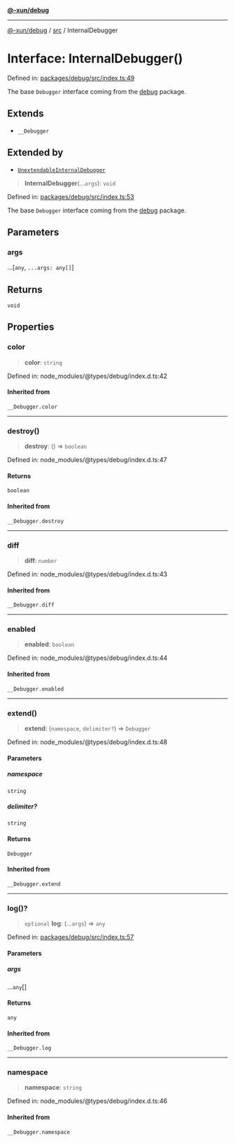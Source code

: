 [**@-xun/debug**](../../README.md)

***

[@-xun/debug](../../README.md) / [src](../README.md) / InternalDebugger

# Interface: InternalDebugger()

Defined in: [packages/debug/src/index.ts:49](https://github.com/Xunnamius/rejoinder/blob/f64c1e0c19bc97c588be2ae8d7b20734d4ed6719/packages/debug/src/index.ts#L49)

The base `Debugger` interface coming from the [debug](https://npm.im/debug)
package.

## Extends

- `__Debugger`

## Extended by

- [`UnextendableInternalDebugger`](UnextendableInternalDebugger.md)

> **InternalDebugger**(...`args`): `void`

Defined in: [packages/debug/src/index.ts:53](https://github.com/Xunnamius/rejoinder/blob/f64c1e0c19bc97c588be2ae8d7b20734d4ed6719/packages/debug/src/index.ts#L53)

The base `Debugger` interface coming from the [debug](https://npm.im/debug)
package.

## Parameters

### args

...\[`any`, `...args: any[]`\]

## Returns

`void`

## Properties

### color

> **color**: `string`

Defined in: node\_modules/@types/debug/index.d.ts:42

#### Inherited from

`__Debugger.color`

***

### destroy()

> **destroy**: () => `boolean`

Defined in: node\_modules/@types/debug/index.d.ts:47

#### Returns

`boolean`

#### Inherited from

`__Debugger.destroy`

***

### diff

> **diff**: `number`

Defined in: node\_modules/@types/debug/index.d.ts:43

#### Inherited from

`__Debugger.diff`

***

### enabled

> **enabled**: `boolean`

Defined in: node\_modules/@types/debug/index.d.ts:44

#### Inherited from

`__Debugger.enabled`

***

### extend()

> **extend**: (`namespace`, `delimiter?`) => `Debugger`

Defined in: node\_modules/@types/debug/index.d.ts:48

#### Parameters

##### namespace

`string`

##### delimiter?

`string`

#### Returns

`Debugger`

#### Inherited from

`__Debugger.extend`

***

### log()?

> `optional` **log**: (...`args`) => `any`

Defined in: [packages/debug/src/index.ts:57](https://github.com/Xunnamius/rejoinder/blob/f64c1e0c19bc97c588be2ae8d7b20734d4ed6719/packages/debug/src/index.ts#L57)

#### Parameters

##### args

...`any`[]

#### Returns

`any`

#### Inherited from

`__Debugger.log`

***

### namespace

> **namespace**: `string`

Defined in: node\_modules/@types/debug/index.d.ts:46

#### Inherited from

`__Debugger.namespace`
